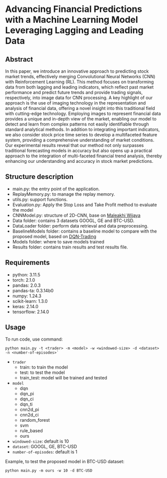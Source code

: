 # Advancing Financial Predictions with a Machine Learning Model Leveraging Lagging and Leading Data
## Abstract 
In this paper, we introduce an innovative approach to predicting stock market trends, effectively merging Convolutional Neural Networks (CNN) with Reinforcement Learning (RL). This method focuses on transforming data from both lagging and leading indicators, which reflect past market performance and predict future trends and provide trading signals, respectively, into image data for CNN processing. A key highlight of our approach is the use of imaging technology in the representation and analysis of financial data, offering a novel insight into this traditional field with cutting-edge technology. Employing images to represent financial data provides a unique and in-depth view of the market, enabling our model to detect and learn from complex patterns not easily identifiable through standard analytical methods. In addition to integrating important indicators, we also consider stock price time series to develop a multifaceted feature system, providing a comprehensive understanding of market conditions. Our experimental results reveal that our method not only surpasses traditional forecasting models in accuracy but also opens up a practical approach to the integration of multi-faceted financial trend analysis, thereby enhancing our understanding and accuracy in stock market predictions.

## Structure description
* main.py: the entry point of the application.
* ReplayMemory.py: to manage the replay memory.
* utils.py: support functions.
* Evaluation.py: Apply the Stop Loss and Take Profit method to evaluate the model
* CNNModel.py: structure of 2D-CNN, base on [Maleakhi Wijaya](https://github.com/maleakhiw/stock-prediction)
* Data folder: contains 3 datasets GOOGL, GE and BTC-USD.
* DataLoader folder: perform data retrieval and data preprocessing.
* BaselineModels folder: contains a baseline model to compare with the proposed model, based on [DQN-Trading](https://github.com/MehranTaghian/DQN-Trading)
* Models folder: where to save models trained
* Results folder: contains train results and test results file.


## Requirements
* python: 3.11.5
* torch: 2.1.0
* pandas: 2.0.3
* pandas-ta: 0.3.14b0
* numpy: 1.24.3
* scikit-learn: 1.3.0
* keras: 2.14.0
* tensorflow: 2.14.0

## Usage
To run code, use command:
```shell
python main.py -t <trader> -m <model> -w <windowed-size> -d <dataset> -n <number-of-episodes>`
```
* `trader`
  * train: to train the model 
  * test: to test the model
  * train_test: model will be trained and tested
* `model`
  * dqn
  * dqn_pi
  * dqn_ci
  * dqn_ti
  * cnn2d_pi
  * cnn2d_ci
  * random_forest
  * svm
  * rule_based
  * ours
* `windowed-size`: default is 10
* `dataset`: GOOGL, GE, BTC-USD
* `number-of-episodes`: default is 1

Example, to test the proposed model in BTC-USD dataset:
```shell
python main.py -m ours -w 10 -d BTC-USD
```

